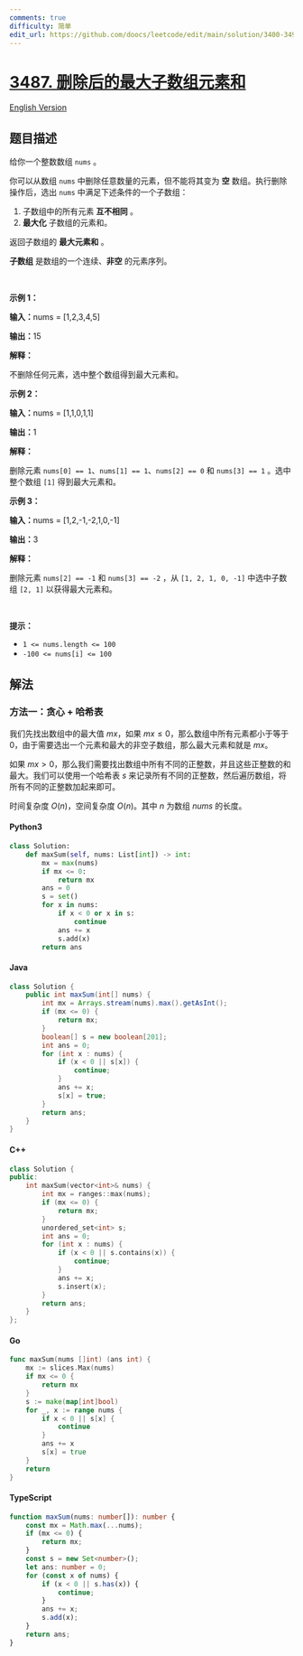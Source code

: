 ```yaml
---
comments: true
difficulty: 简单
edit_url: https://github.com/doocs/leetcode/edit/main/solution/3400-3499/3487.Maximum%20Unique%20Subarray%20Sum%20After%20Deletion/README.md
---
```


<!-- problem:start -->

# [3487. 删除后的最大子数组元素和](https://leetcode.cn/problems/maximum-unique-subarray-sum-after-deletion)

[English Version](/solution/3400-3499/3487.Maximum%20Unique%20Subarray%20Sum%20After%20Deletion/README_EN.md)

## 题目描述

<!-- description:start -->

<p>给你一个整数数组&nbsp;<code>nums</code>&nbsp;。</p>

<p>你可以从数组 <code>nums</code> 中删除任意数量的元素，但不能将其变为 <strong>空</strong> 数组。执行删除操作后，选出&nbsp;<code>nums</code>&nbsp;中满足下述条件的一个子数组：</p>

<ol>
	<li>子数组中的所有元素 <strong>互不相同</strong> 。</li>
	<li><strong>最大化</strong> 子数组的元素和。</li>
</ol>

<p>返回子数组的 <strong>最大元素和</strong> 。</p>
<strong>子数组</strong> 是数组的一个连续、<strong>非空</strong> 的元素序列。

<p>&nbsp;</p>

<p><b>示例 1：</b></p>

<div class="example-block">
<p><span class="example-io"><b>输入：</b>nums = [1,2,3,4,5]</span></p>

<p><span class="example-io"><b>输出：</b>15</span></p>

<p><b>解释：</b></p>

<p>不删除任何元素，选中整个数组得到最大元素和。</p>
</div>

<p><b>示例 2：</b></p>

<div class="example-block">
<p><span class="example-io"><b>输入：</b></span><span class="example-io">nums = [1,1,0,1,1]</span></p>

<p><span class="example-io"><b>输出：</b></span>1</p>

<p><b>解释：</b></p>

<p>删除元素&nbsp;<code>nums[0] == 1</code>、<code>nums[1] == 1</code>、<code>nums[2] == 0</code>&nbsp;和&nbsp;<code>nums[3] == 1</code>&nbsp;。选中整个数组&nbsp;<code>[1]</code>&nbsp;得到最大元素和。</p>
</div>

<p><b>示例 3：</b></p>

<div class="example-block">
<p><span class="example-io"><b>输入：</b></span><span class="example-io">nums = [1,2,-1,-2,1,0,-1]</span></p>

<p><span class="example-io"><b>输出：</b></span>3</p>

<p><b>解释：</b></p>

<p>删除元素&nbsp;<code>nums[2] == -1</code>&nbsp;和&nbsp;<code>nums[3] == -2</code>&nbsp;，从&nbsp;<code>[1, 2, 1, 0, -1]</code>&nbsp;中选中子数组&nbsp;<code>[2, 1]</code>&nbsp;以获得最大元素和。</p>
</div>

<p>&nbsp;</p>

<p><b>提示：</b></p>

<ul>
	<li><code>1 &lt;= nums.length &lt;= 100</code></li>
	<li><code>-100 &lt;= nums[i] &lt;= 100</code></li>
</ul>

<!-- description:end -->

## 解法

<!-- solution:start -->

### 方法一：贪心 + 哈希表

我们先找出数组中的最大值 $\textit{mx}$，如果 $\textit{mx} \leq 0$，那么数组中所有元素都小于等于 $0$，由于需要选出一个元素和最大的非空子数组，那么最大元素和就是 $\textit{mx}$。

如果 $\textit{mx} > 0$，那么我们需要找出数组中所有不同的正整数，并且这些正整数的和最大。我们可以使用一个哈希表 $\textit{s}$ 来记录所有不同的正整数，然后遍历数组，将所有不同的正整数加起来即可。

时间复杂度 $O(n)$，空间复杂度 $O(n)$。其中 $n$ 为数组 $\textit{nums}$ 的长度。

<!-- tabs:start -->

#### Python3

```python
class Solution:
    def maxSum(self, nums: List[int]) -> int:
        mx = max(nums)
        if mx <= 0:
            return mx
        ans = 0
        s = set()
        for x in nums:
            if x < 0 or x in s:
                continue
            ans += x
            s.add(x)
        return ans
```

#### Java

```java
class Solution {
    public int maxSum(int[] nums) {
        int mx = Arrays.stream(nums).max().getAsInt();
        if (mx <= 0) {
            return mx;
        }
        boolean[] s = new boolean[201];
        int ans = 0;
        for (int x : nums) {
            if (x < 0 || s[x]) {
                continue;
            }
            ans += x;
            s[x] = true;
        }
        return ans;
    }
}
```

#### C++

```cpp
class Solution {
public:
    int maxSum(vector<int>& nums) {
        int mx = ranges::max(nums);
        if (mx <= 0) {
            return mx;
        }
        unordered_set<int> s;
        int ans = 0;
        for (int x : nums) {
            if (x < 0 || s.contains(x)) {
                continue;
            }
            ans += x;
            s.insert(x);
        }
        return ans;
    }
};
```

#### Go

```go
func maxSum(nums []int) (ans int) {
	mx := slices.Max(nums)
	if mx <= 0 {
		return mx
	}
	s := make(map[int]bool)
	for _, x := range nums {
		if x < 0 || s[x] {
			continue
		}
		ans += x
		s[x] = true
	}
	return
}
```

#### TypeScript

```ts
function maxSum(nums: number[]): number {
    const mx = Math.max(...nums);
    if (mx <= 0) {
        return mx;
    }
    const s = new Set<number>();
    let ans: number = 0;
    for (const x of nums) {
        if (x < 0 || s.has(x)) {
            continue;
        }
        ans += x;
        s.add(x);
    }
    return ans;
}
```

<!-- tabs:end -->

<!-- solution:end -->

<!-- problem:end -->
